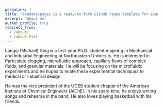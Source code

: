 ```yaml
---
permalink: /
title: "academicpages is a ready-to-fork GitHub Pages template for academic personal websites"
excerpt: "About me"
author_profile: true
redirect_from: 
  - /about/
  - /about.html
---
```

Langqi (Michael) Xing is a first-year Ph.D. student majoring in Mechanical and 
Industrial Engineering at Northeastern University. He is interested in Particulate 
clogging, microfluidic approach, capillary flows of complex fluids, and granular 
materials. He will be focusing on the microfluidic experiments 
and he hopes to relate these experimental techniques to medical or industrial design.

He was the vice president of the UCSB student chapter of the American Institute of 
Chemical Engineers (AIChE). In his spare time, he enjoys writing songs and rehearse 
in the band. He also loves playing basketball with his friends.